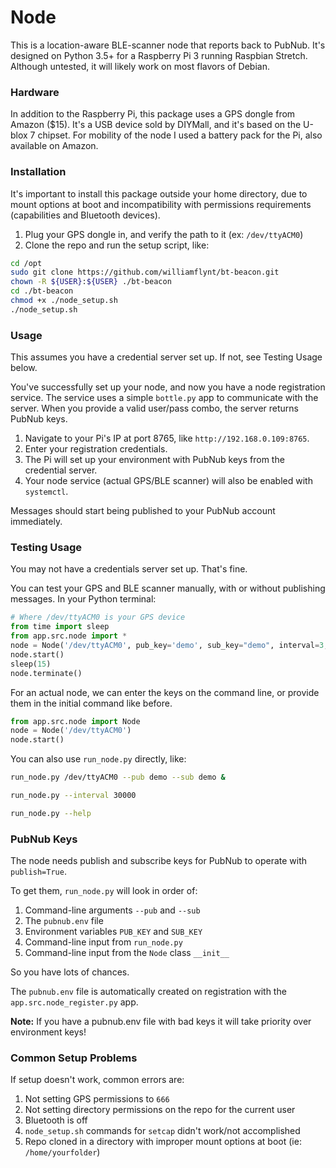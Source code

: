 # Node

This is a location-aware BLE-scanner node that reports back to PubNub.
It's designed on Python 3.5+ for a Raspberry Pi 3 running Raspbian Stretch.
Although untested, it will likely work on most flavors of Debian.

### Hardware

In addition to the Raspberry Pi, this package uses a GPS dongle from Amazon ($15). 
It's a USB device sold by DIYMall, and it's based on the U-blox 7 chipset.
For mobility of the node I used a battery pack for the Pi, also available on Amazon.

### Installation

It's important to install this package outside your home directory, due to mount options at boot
and incompatibility with permissions requirements (capabilities and Bluetooth devices).

1. Plug your GPS dongle in, and verify the path to it (ex: `/dev/ttyACM0`)
2. Clone the repo and run the setup script, like:
 
~~~bash
cd /opt
sudo git clone https://github.com/williamflynt/bt-beacon.git
chown -R ${USER}:${USER} ./bt-beacon
cd ./bt-beacon
chmod +x ./node_setup.sh
./node_setup.sh

~~~

### Usage

This assumes you have a credential server set up. If not, see Testing Usage below.

You've successfully set up your node, and now you have a node registration service.
The service uses a simple `bottle.py` app to communicate with the server.
When you provide a valid user/pass combo, the server returns PubNub keys.

1. Navigate to your Pi's IP at port 8765, like `http://192.168.0.109:8765`. 
2. Enter your registration credentials.
3. The Pi will set up your environment with PubNub keys from the credential server.
4. Your node service (actual GPS/BLE scanner) will also be enabled with `systemctl`.

Messages should start being published to your PubNub account immediately.
 
### Testing Usage

You may not have a credentials server set up. That's fine.

You can test your GPS and BLE scanner manually, with or without publishing messages.
In your Python terminal:

~~~python
# Where /dev/ttyACM0 is your GPS device
from time import sleep
from app.src.node import *
node = Node('/dev/ttyACM0', pub_key='demo', sub_key="demo", interval=3, debug=True)
node.start()
sleep(15)
node.terminate()
~~~

For an actual node, we can enter the keys on the command line, or provide them in the initial command like before.

~~~python
from app.src.node import Node
node = Node('/dev/ttyACM0')
node.start()
~~~

You can also use `run_node.py` directly, like:

~~~bash
run_node.py /dev/ttyACM0 --pub demo --sub demo &
~~~
~~~bash
run_node.py --interval 30000
~~~
~~~bash
run_node.py --help
~~~


### PubNub Keys

The node needs publish and subscribe keys for PubNub to operate with `publish=True`.

To get them, `run_node.py` will look in order of:
  1. Command-line arguments `--pub` and `--sub`
  2. The `pubnub.env` file
  3. Environment variables `PUB_KEY` and `SUB_KEY`
  4. Command-line input from `run_node.py`
  5. Command-line input from the `Node` class `__init__`
  
So you have lots of chances.

The `pubnub.env` file is automatically created on registration with the `app.src.node_register.py` app.
  
**Note:** If you have a pubnub.env file with bad keys it will take priority over environment keys!

### Common Setup Problems

If setup doesn't work, common errors are:
1. Not setting GPS permissions to `666`
2. Not setting directory permissions on the repo for the current user
3. Bluetooth is off
4. `node_setup.sh` commands for `setcap` didn't work/not accomplished
5. Repo cloned in a directory with improper mount options at boot (ie: `/home/yourfolder`)